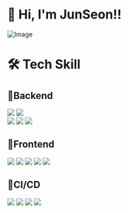 # 👋 Hi, I'm JunSeon!! #

![Image](https://github.com/user-attachments/assets/578b4edc-ee95-4981-b063-0f2e9e8723ad)
<!-- 
<div>
    <a href="https://github.com/devxb/gitanimals">
  <img src="https://render.gitanimals.org/farms/{goodjunseon}"/>
</a>
  </a>
</div> 
-->


<!--
[![Solved.ac Profile](http://mazassumnida.wtf/api/generate_badge?boj=pzs20019)](https://solved.ac/pzs20019)
-->


# 🛠️ Tech Skill #

## 🚀Backend ## 
<div>
<img src="https://img.shields.io/badge/springboot-6DB33F?style=for-the-badge&logo=springboot&logoColor=white">
<img src="https://img.shields.io/badge/Spring Data JPA-6DB33F?style=for-the-badge&logo=hibernate&logoColor=white">

</div>

<div>
<img src="https://img.shields.io/badge/MySQL-4479A1?style=for-the-badge&logo=MySQL&logoColor=white">
<img src="https://img.shields.io/badge/postgres-%23316192.svg?style=for-the-badge&logo=postgresql&logoColor=white">
<img src="https://img.shields.io/badge/redis-%23DD0031.svg?style=for-the-badge&logo=redis&logoColor=white">
</div>

## 🚀Frontend ##
<div><img src="https://img.shields.io/badge/html5-E34F26?style=for-the-badge&logo=html5&logoColor=white">
<img src="https://img.shields.io/badge/css-1572B6?style=for-the-badge&logo=css3&logoColor=white">
<img src="https://img.shields.io/badge/javascript-F7DF1E?style=for-the-badge&logo=javascript&logoColor=black">
<img src="https://img.shields.io/badge/react-61DAFB?style=for-the-badge&logo=react&logoColor=black">
<img src="https://img.shields.io/badge/nginx-%23009639.svg?style=for-the-badge&logo=nginx&logoColor=white">
</div>

## 🚀CI/CD ##
<div>
<img src="https://img.shields.io/badge/git-F05032?style=for-the-badge&logo=git&logoColor=white">
<img src="https://img.shields.io/badge/github-181717?style=for-the-badge&logo=github&logoColor=white">
<img src="https://img.shields.io/badge/docker-%230db7ed.svg?style=for-the-badge&logo=docker&logoColor=white"> 
<img src="https://img.shields.io/badge/GitHub%20Actions-2088FF?style=for-the-badge&logo=githubactions&logoColor=white"/>
</div>
